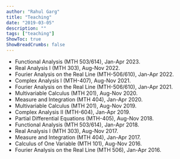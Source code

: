 ```yaml
---
author: "Rahul Garg"
title: "Teaching"
date: "2019-03-05"
description: ""
tags: ["teaching"]
ShowToc: true
ShowBreadCrumbs: false
---
```



 - Functional Analysis (MTH 503/614), Jan-Apr 2023.
- Real Analysis I (MTH 303), Aug-Nov 2022.
- Fourier Analysis on the Real Line (MTH-506/610), Jan-Apr 2022.
- Complex Analysis I (MTH-407), Aug-Nov 2021.
- Fourier Analysis on the Real Line (MTH-506/610), Jan-Apr 2021.
- Multivariable Calculus (MTH 201), Aug-Nov 2020.
- Measure and Integration (MTH 404), Jan-Apr 2020.
- Multivariable Calculus (MTH 201), Aug-Nov 2019.
- Complex Analysis II (MTH-604), Jan-Apr 2019.
- Partial Differential Equations (MTH-405), Aug-Nov 2018.
- Functional Analysis (MTH 503/614), Jan-Apr 2018.
- Real Analysis I (MTH 303), Aug-Nov 2017.
- Measure and Integration (MTH 404), Jan-Apr 2017.
- Calculus of One Variable (MTH 101), Aug-Nov 2016.
- Fourier Analysis on the Real Line (MTH 506), Jan-Apr 2016.
